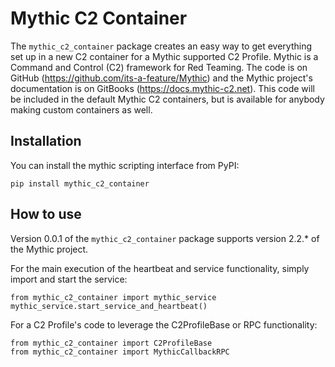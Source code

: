 # Mythic C2 Container

The `mythic_c2_container` package creates an easy way to get everything set up in a new C2 container for a Mythic supported C2 Profile. Mythic is a Command and Control (C2) framework for Red Teaming. The code is on GitHub (https://github.com/its-a-feature/Mythic) and the Mythic project's documentation is on GitBooks (https://docs.mythic-c2.net). This code will be included in the default Mythic C2 containers, but is available for anybody making custom containers as well.

## Installation

You can install the mythic scripting interface from PyPI:

```
pip install mythic_c2_container
```

## How to use

Version 0.0.1 of the `mythic_c2_container` package supports version 2.2.* of the Mythic project.

For the main execution of the heartbeat and service functionality, simply import and start the service:
```
from mythic_c2_container import mythic_service
mythic_service.start_service_and_heartbeat()
```

For a C2 Profile's code to leverage the C2ProfileBase or RPC functionality:
```
from mythic_c2_container import C2ProfileBase
from mythic_c2_container import MythicCallbackRPC
```
